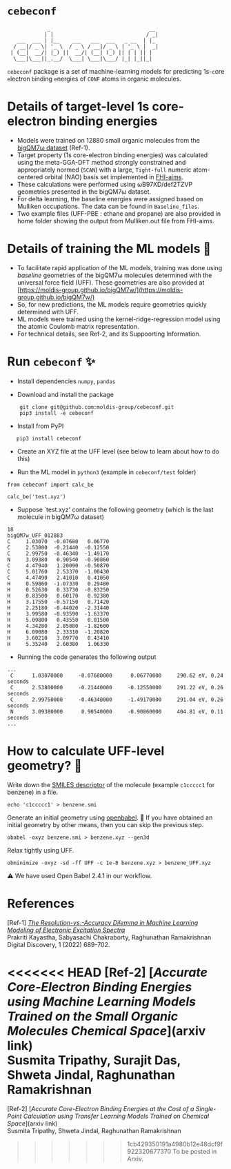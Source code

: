 # `cebeconf`

```
             _                                __ 
            | |                              / _|
   ___  ___ | |__    ___   ___  ___   _ __  | |_ 
  / __|/ _ \| '_ \  / _ \ / __|/ _ \ | '_ \ |  _|
 | (__|  __/| |_) ||  __/| (__| (_) || | | || |  
  \___|\___||_.__/  \___| \___|\___/ |_| |_||_|
```

`cebeconf` package is a set of machine-learning models for predicting 1s-`c`ore `e`lectron `b`inding `e`nergies of `CONF` atoms in organic molecules. 

# Details of target-level 1s core-electron binding energies
- Models were trained on 12880 small organic molecules from the [bigQM7ω dataset](https://moldis-group.github.io/bigQM7w/) (Ref-1).
- Target property (1s core-electron binding energies) was calculated using the meta-GGA-DFT method strongly constrained and appropriately normed (`SCAN`) with a large, `Tight-full` numeric atom-centered orbital (NAO) basis set implemented in [FHI-aims](https://fhi-aims.org/).
- These calculations were performed using ωB97XD/def2TZVP geometries presented in the bigQM7ω dataset.
- For delta learning, the baseline energies were assigned based on Mulliken occupations. The data can be found in `Baseline_files`.
- Two example files (UFF-PBE : ethane and propane) are also provided in home folder showing the output from Mulliken.out file from FHI-aims.

 # Details of training the ML models 🤖
- To facilitate rapid application of the ML models, training was done using _baseline_ geometries of the bigQM7ω molecules determined with the universal force field (UFF). These geometries are also provided at [https://moldis-group.github.io/bigQM7w/](https://moldis-group.github.io/bigQM7w/)
- So, for new predictions, the ML models require geometries quickly determined with UFF.
- ML models were trained using the kernel-ridge-regression model using the atomic Coulomb matrix representation.
- For technical details, see Ref-2, and its Suppoorting Information. 

# Run `cebeconf` ✨

 - Install dependencies `numpy`, `pandas`

- Download and install the package
```
    git clone git@github.com:moldis-group/cebeconf.git
    pip3 install -e cebeconf
```
- Install from PyPI
```
   pip3 install cebeconf
```

 - Create an XYZ file at the UFF level (see below to learn about how to do this)

 - Run the ML model in `python3` (example in `cebeconf/test` folder)

 ```
from cebeconf import calc_be
  
calc_be('test.xyz')
 ```

 - Suppose `test.xyz' contains the following geometry (which is the last molecule in bigQM7ω dataset)
```
18
bigQM7w_UFF_012883
C     1.03070  -0.07680   0.06770  
C     2.53800  -0.21440  -0.12550  
C     2.99750  -0.46340  -1.49170  
N     3.09380   0.90540  -0.90860  
C     4.47940   1.20090  -0.50870  
C     5.01760   2.53370  -1.00430  
C     4.47490   2.41010   0.41050  
H     0.59860  -1.07330   0.29480  
H     0.52630   0.33730  -0.83250  
H     0.83500   0.60170   0.92380  
H     3.17550  -0.57150   0.71420  
H     2.25180  -0.44020  -2.31440  
H     3.99580  -0.93590  -1.63370  
H     5.09800   0.43550   0.01500  
H     4.34280   2.85880  -1.82600  
H     6.09080   2.33310  -1.20820  
H     3.60210   3.09770   0.43410  
H     5.35240   2.60380   1.06330 
```

- Running the code generates the following output
```
...
 C      1.03070000     -0.07680000      0.06770000     290.62 eV, 0.24 seconds
 C      2.53800000     -0.21440000     -0.12550000     291.22 eV, 0.26 seconds
 C      2.99750000     -0.46340000     -1.49170000     291.04 eV, 0.26 seconds
 N      3.09380000      0.90540000     -0.90860000     404.81 eV, 0.11 seconds
...
```

# How to calculate UFF-level geometry? 🤔

Write down the [SMILES descriptor](https://en.wikipedia.org/wiki/Simplified_molecular-input_line-entry_system) of the molecule (example `c1ccccc1` for benzene) in a file. 

    echo 'c1ccccc1' > benzene.smi

Generate an initial geometry using [openbabel](http://openbabel.org/wiki/Main_Page). :information_desk_person: If you have obtained an initial geometry by other means, then you can skip the previous step.

    obabel -oxyz benzene.smi > benzene.xyz --gen3d

Relax tightly using UFF.

    obminimize -oxyz -sd -ff UFF -c 1e-8 benzene.xyz > benzene_UFF.xyz

:warning: We have used Open Babel 2.4.1 in our workflow.

# References
[Ref-1] [_The Resolution-vs.-Accuracy Dilemma in Machine Learning Modeling of Electronic Excitation Spectra_](https://doi.org/10.1039/D1DD00031D)                  
Prakriti Kayastha, Sabyasachi Chakraborty, Raghunathan Ramakrishnan    
Digital Discovery, 1 (2022) 689-702.    

<<<<<<< HEAD
[Ref-2] [_Accurate Core-Electron Binding Energies using Machine Learning Models Trained on the Small Organic Molecules Chemical Space_](arxiv link)    
Susmita Tripathy, Surajit Das, Shweta Jindal, Raghunathan Ramakrishnan      
=======
[Ref-2] [_Accurate Core-Electron Binding Energies at the Cost of a Single-Point Calculation using Transfer Learning Models Trained on Chemical Space_](arxiv link)    
Susmita Tripathy, Shweta Jindal, Raghunathan Ramakrishnan      
>>>>>>> 1cb429350191a4980b12e48dcf9f922320677370
To be posted in Arxiv. 
